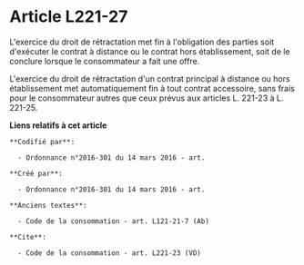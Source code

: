 # Article L221-27

L'exercice du droit de rétractation met fin à l'obligation des parties soit d'exécuter le contrat à distance ou le contrat
hors établissement, soit de le conclure lorsque le consommateur a fait une offre. 

L'exercice du droit de rétractation d'un contrat principal à distance ou hors établissement met automatiquement fin à tout
contrat accessoire, sans frais pour le consommateur autres que ceux prévus aux articles L. 221-23 à L. 221-25.

**Liens relatifs à cet article**

	**Codifié par**:

	  - Ordonnance n°2016-301 du 14 mars 2016 - art.

	**Créé par**:

	  - Ordonnance n°2016-301 du 14 mars 2016 - art.

	**Anciens textes**:

	  - Code de la consommation - art. L121-21-7 (Ab)

	**Cite**:

	  - Code de la consommation - art. L221-23 (VD)
